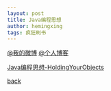 ```yaml
---
layout: post
title: Java编程思想
author: hemingxing
tags: 疯狂刷书
---
```

[@我的微博](https://weibo.com/yeasonhe)
[@个人博客](https://staroflion.github.io/)

[Java编程思想-HoldingYourObjects](./_posts/ThinkingInJavaFourth/2019-06-15-Java编程思想-HoldingYourObjects.html)

[back](./)

[//]: # (These are reference links used in the body of this note and get stripped out when the markdown processor does its job. There is no need to format nicely because it shouldn't be seen. Thanks SO - http://stackoverflow.com/questions/4823468/store-comments-in-markdown-syntax)


   [@我的微博]: <https://weibo.com/yeasonhe>

